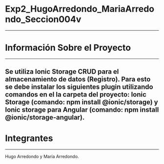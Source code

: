 # Exp2_HugoArredondo_MariaArredondo_Seccion004v
---
# Información Sobre el Proyecto
---
Se utiliza Ionic Storage CRUD para el almacenamiento de datos (Registro). Para esto se debe instalar los siguientes plugin utilizando comandos en el la carpeta del proyecto: Ionic Storage (comando: npm install @ionic/storage) y Ionic storage para Angular (comando: npm install @ionic/storage-angular).
---
# Integrantes
---
Hugo Arredondo y María Arredondo.
